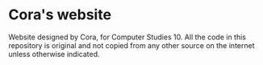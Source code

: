 # Cora's website
Website designed by Cora, for Computer Studies 10. 
All the code in this repository is original and not copied from any other source on the internet unless otherwise indicated. 
